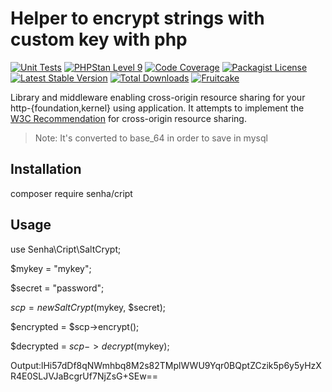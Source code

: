 # Helper to encrypt strings with custom key with php

[![Unit Tests](https://github.com/fruitcake/php-cors/actions/workflows/run-tests.yml/badge.svg)](https://github.com/fruitcake/php-cors/actions)
[![PHPStan Level 9](https://img.shields.io/badge/PHPStan-Level%209-blue)](https://github.com/fruitcake/php-cors/actions)
[![Code Coverage](https://img.shields.io/badge/CodeCoverage-100%25-brightgreen)](https://github.com/fruitcake/php-cors/actions/workflows/run-coverage.yml)
[![Packagist License](https://poser.pugx.org/fruitcake/php-cors/license.png)](http://choosealicense.com/licenses/mit/)
[![Latest Stable Version](https://poser.pugx.org/fruitcake/php-cors/version.png)](https://packagist.org/packages/fruitcake/php-cors)
[![Total Downloads](https://poser.pugx.org/fruitcake/php-cors/d/total.png)](https://packagist.org/packages/fruitcake/php-cors)
[![Fruitcake](https://img.shields.io/badge/Powered%20By-Fruitcake-b2bc35.svg)](https://fruitcake.nl/)

Library and middleware enabling cross-origin resource sharing for your
http-{foundation,kernel} using application. It attempts to implement the
[W3C Recommendation] for cross-origin resource sharing.

[W3C Recommendation]: http://www.w3.org/TR/cors/

> Note: It's converted to base_64 in order to save in mysql
## Installation

composer require senha/cript

## Usage

use Senha\Cript\SaltCrypt;

$mykey = "mykey";

$secret = "password";

$scp = new SaltCrypt($mykey, $secret);

$encrypted = $scp->encrypt();

$decrypted = $scp->decrypt($mykey);

Output:lHi57dDf8qNWmhbq8M2s82TMplWWU9Yqr0BQptZCzik5p6y5yHzXR4E0SLJVJaBcgrUf7NjZsG+SEw==





